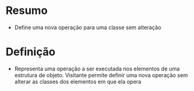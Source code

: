 # Resumo
- Define uma nova operação para uma classe sem alteração

# Definição
- Representa uma operação a ser executada nos elementos de uma estrutura de objeto. Visitante permite definir uma nova operação sem alterar as classes dos elementos em que ela opera
